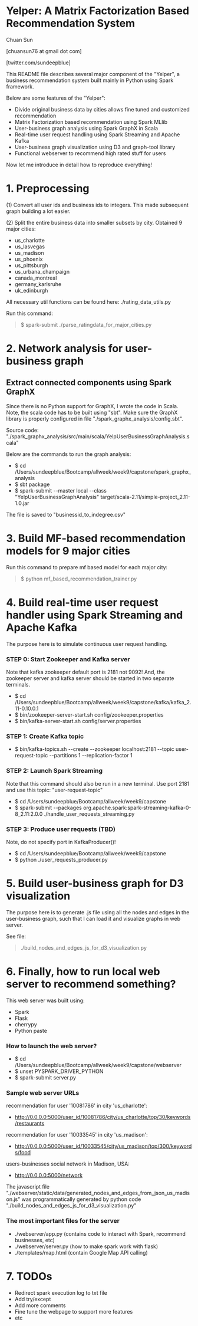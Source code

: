 # Yelper: A Matrix Factorization Based Recommendation System

Chuan Sun 

[chuansun76 at gmail dot com]

[twitter.com/sundeepblue]


This README file describes several major component of the "Yelper", a business recommendation system built mainly in Python using Spark framework.

Below are some features of the "Yelper":

- Divide original business data by cities allows fine tuned and customized recommendation
- Matrix Factorization based recommendation using Spark MLlib
- User-business graph analysis using Spark GraphX in Scala
- Real-time user request handling using Spark Streaming and Apache Kafka
- User-business graph visualization using D3 and graph-tool library
- Functional webserver to recommend high rated stuff for users

Now let me introduce in detail how to reproduce everything!

# 1. Preprocessing

(1) Convert all user ids and business ids to integers. This made subsequent graph building a lot easier.

(2) Split the entire business data into smaller subsets by city. Obtained 9 major cities:

- us_charlotte 
- us_lasvegas
- us_madison
- us_phoenix
- us_pittsburgh
- us_urbana_champaign
- canada_montreal
- germany_karlsruhe
- uk_edinburgh

All necessary util functions can be found here: ./rating_data_utils.py

Run this command:

> $ spark-submit ./parse_ratingdata_for_major_cities.py





# 2. Network analysis for user-business graph

## Extract connected components using Spark GraphX

Since there is no Python support for GraphX, I wrote the code in Scala. Note, the scala code has to be built using "sbt". Make sure the GraphX library is properly configured in file "./spark_graphx_analysis/config.sbt".

Source code: "./spark_graphx_analysis/src/main/scala/YelpUserBusinessGraphAnalysis.scala"

Below are the commands to run the graph analysis:

- $ cd /Users/sundeepblue/Bootcamp/allweek/week9/capstone/spark_graphx_analysis
- $ sbt package
- $ spark-submit --master local --class "YelpUserBusinessGraphAnalysis" target/scala-2.11/simple-project_2.11-1.0.jar

The file is saved to "businessid_to_indegree.csv"






# 3. Build MF-based recommendation models for 9 major cities

Run this command to prepare mf based model for each major city:

> $ python mf_based_recommendation_trainer.py






# 4. Build real-time user request handler using Spark Streaming and Apache Kafka

The purpose here is to simulate continuous user request handling.

### STEP 0: Start Zookeeper and Kafka server
Note that kafka zookeeper default port is 2181 not 9092! And, the zookeeper server and kafka server should be started in two separate terminals.

- $ cd /Users/sundeepblue/Bootcamp/allweek/week9/capstone/kafka/kafka_2.11-0.10.0.1
- $ bin/zookeeper-server-start.sh config/zookeeper.properties
- $ bin/kafka-server-start.sh config/server.properties

### STEP 1: Create Kafka topic
- $ bin/kafka-topics.sh --create --zookeeper localhost:2181 --topic user-request-topic --partitions 1 --replication-factor 1

### STEP 2: Launch Spark Streaming

Note that this command should also be run in a new terminal. Use port 2181 and use this topic: "user-request-topic"

- $ cd /Users/sundeepblue/Bootcamp/allweek/week9/capstone
- $ spark-submit --packages org.apache.spark:spark-streaming-kafka-0-8_2.11:2.0.0 ./handle_user_requests_streaming.py

### STEP 3: Produce user requests (TBD)
Note, do not specify port in KafkaProducer()!

- $ cd /Users/sundeepblue/Bootcamp/allweek/week9/capstone
- $ python ./user_requests_producer.py





# 5. Build user-business graph for D3 visualization

The purpose here is to generate .js file using all the nodes and edges in the user-business graph, such that I can load it and visualize graphs in web server.

See file: 

> ./build_nodes_and_edges_js_for_d3_visualization.py





# 6. Finally, how to run local web server to recommend something?

This web server was built using:

* Spark
* Flask
* cherrypy
* Python paste

### How to launch the web server?

- $ cd /Users/sundeepblue/Bootcamp/allweek/week9/capstone/webserver
- $ unset PYSPARK_DRIVER_PYTHON
- $ spark-submit server.py

### Sample web server URLs

recommendation for user '10081786' in city 'us_charlotte':

- http://0.0.0.0:5000/user_id/10081786/city/us_charlotte/top/30/keywords/restaurants

recommendation for user '10033545' in city 'us_madison':

- http://0.0.0.0:5000/user_id/10033545/city/us_madison/top/300/keywords/food

users-businesses social network in Madison, USA:

- http://0.0.0.0:5000/network

The javascript file "./webserver/static/data/generated_nodes_and_edges_from_json_us_madison.js" was programmatically generated by python code "./build_nodes_and_edges_js_for_d3_visualization.py"


### The most important files for the server

- ./webserver/app.py (contains code to interact with Spark, recommend businesses, etc)
- ./webserver/server.py (how to make spark work with flask)
- ./templates/map.html (contain Google Map API calling)




# 7. TODOs

- Redirect spark execution log to txt file
- Add try/except
- Add more comments
- Fine tune the webpage to support more features
- etc




